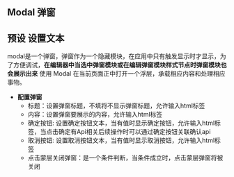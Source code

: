 ## Modal 弹窗
## 预设 设置文本<br />
modal是一个弹窗，弹窗作为一个隐藏模块，在应用中只有触发显示时才显示，为了方便调试，**在编辑器中当选中弹窗模块或在编辑弹窗模块样式节点时弹窗模块也会展示出来** 使用 Modal 在当前页面正中打开一个浮层，承载相应内容和处理相应事物。
- **配置弹窗**<br />
    - 标题：设置弹窗标题，不填将不显示弹窗标题，允许输入html标签<br /> 
    - 内容：设置弹窗要展示的内容，允许输入html标签<br />
    - 确定按钮: 设置确定按钮文本，当有值时显示确定按钮，允许输入html标签，当点击确定有Api相关后续操作时可以通过确定按钮关联确认api<br />
    - 取消按钮: 设置取消按钮文本，当有值时显示取消按钮，允许输入html标签<br />
    - 点击蒙层关闭弹窗：是一个条件判断，当条件成立时，点击蒙层弹窗将被关闭
